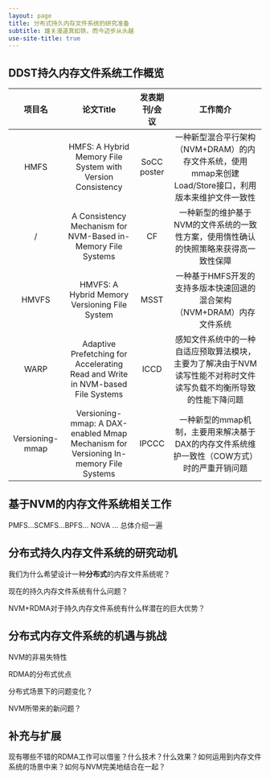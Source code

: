 ```yaml
---
layout: page
title: 分布式持久内存文件系统的研究准备
subtitle: 雄关漫道真如铁，而今迈步从头越
use-site-title: true
---
```


## DDST持久内存文件系统工作概览

|项目名|论文Title|发表期刊/会议|工作简介|
|:-:|:-:|:-:|:-:|
|HMFS|HMFS: A Hybrid Memory File System with Version Consistency|SoCC poster|一种新型混合平行架构（NVM+DRAM）的内存文件系统，使用mmap来创建Load/Store接口，利用版本来维护文件一致性|
|/|A Consistency Mechanism for NVM-Based in-Memory File Systems|CF|一种新型的维护基于NVM的文件系统的一致性方案，使用惰性确认的快照策略来获得高一致性保障|
|HMVFS|HMVFS: A Hybrid Memory Versioning File System|MSST|一种基于HMFS开发的支持多版本快速回退的混合架构（NVM+DRAM）内存文件系统|
|WARP|Adaptive Prefetching for Accelerating Read and Write in NVM-based File Systems|ICCD|感知文件系统中的一种自适应预取算法模块，主要为了解决由于NVM读写性能不对称时文件读写负载不均衡所导致的性能下降问题|
|Versioning-mmap|Versioning-mmap: A DAX-enabled Mmap Mechanism for Versioning In-memory File Systems|IPCCC|一种新型的mmap机制，主要用来解决基于DAX的内存文件系统维护一致性（COW方式）时的严重开销问题|


## 基于NVM的内存文件系统相关工作

PMFS...SCMFS...BPFS... NOVA ... 总体介绍一遍


## 分布式持久内存文件系统的研究动机

我们为什么希望设计一种**分布式**的内存文件系统呢？

现在的持久内存文件系统有什么问题？

NVM+RDMA对于持久内存文件系统有什么样潜在的巨大优势？


## 分布式内存文件系统的机遇与挑战

NVM的非易失特性

RDMA的分布式优点

分布式场景下的问题变化？

NVM所带来的新问题？

## 补充与扩展

现有哪些不错的RDMA工作可以借鉴？什么技术？什么效果？如何运用到内存文件系统的场景中来？如何与NVM完美地结合在一起？



<!-- UY BEGIN -->
<div id="uyan_frame"></div>
<script type="text/javascript" src="http://v2.uyan.cc/code/uyan.js"></script>
<!-- UY END -->
